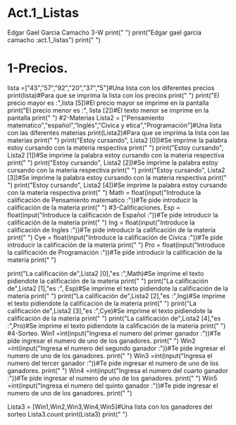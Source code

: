 # Act.1_Listas
Edgar Gael Garcia Camacho 3-W
print(" ")
print("Edgar gael garcia camacho :act.1_listas")
print(" ")
# 1-Precios.
lista =["43","57","92","20","37","5"]#Una lista con los diferentes precios
print(lista)#Para que se imprima la lista con los precios
print(" ")
print("El precio mayor es :",lista [5])#El precio mayor se imprime en la pantalla
print("El precio menor es :", lista [2])#El texto menor se imprime en la pantalla
print(" ")
#2-Materias
Lista2 = ["Pensamiento matematico","español","Inglés","Civica y etica","Programación"]#Una lista con las diferentes materias
print(Lista2)#Para que se imprima la lista con las materias
print(" ")
print("Estoy cursando", Lista2 [0])#Se imprime la palabra estoy cursando con la materia respectiva
print(" ")
print("Estoy cursando", Lista2 [1])#Se imprime la palabra estoy cursando con la materia respectiva
print(" ")
print("Estoy cursando", Lista2 [2])#Se imprime la palabra estoy cursando con la materia respectiva
print(" ")
print("Estoy cursando", Lista2 [3])#Se imprime la palabra estoy cursando con la materia respectiva
print(" ")
print("Estoy cursando", Lista2 [4])#Se imprime la palabra estoy cursando con la materia respectiva
print(" ")
Math = float(input("Introduce la calificación de Pensamiento matematico :"))#Te pide introducir la calificación de la materia
print(" ")
#3-Calificaciones.
Esp = float(input("Introduce la calificación de Español :"))#Te pide introducir la calificación de la materia
print(" ")
Ing = float(input("Introduce la calificación de Ingles :"))#Te pide introducir la calificación de la materia
print(" ")
Cye = float(input("Introduce la calificación de Civica :"))#Te pide introducir la calificación de la materia
print(" ")
Pro = float(input("Introduce la calificación de Programación :"))#Te pide introducir la calificación de la materia
print(" ")

print("La calificación de",Lista2 [0],"es :",Math)#Se imprime el texto pidiendote la calificación de la materia
print(" ")
print("La calificación de",Lista2 [1],"es :", Esp)#Se imprime el texto pidiendote la calificación de la materia
print(" ")
print("La calificación de",Lista2 [2],"es :",Ing)#Se imprime el texto pidiendote la calificación de la materia
print(" ")
print("La calificación de",Lista2 [3],"es :",Cye)#Se imprime el texto pidiendote la calificación de la materia
print(" ")
print("La calificación  de",Lista2 [4],"es :",Pro)#Se imprime el texto pidiendote la calificación de la materia
print(" ")
#4-Sorteo.
Win1 =int(input("Ingresa el numero del primer ganador :"))#Te pide ingresar el numero de uno de los ganadores.
print(" ")
Win2 =int(input("Ingresa el numero del segundo ganador :"))#Te pide ingresar el numero de uno de los ganadores.
print(" ")
Win3 =int(input("Ingresa el numero del tercer ganador :"))#Te pide ingresar el numero de uno de los ganadores.
print(" ")
Win4 =int(input("Ingresa el numero del cuarto ganador :"))#Te pide ingresar el numero de uno de los ganadores.
print(" ")
Win5 =int(input("Ingresa el numero del quinto ganador :"))#Te pide ingresar el numero de uno de los ganadores.
print(" ")

Lista3 = [Win1,Win2,Win3,Win4,Win5]#Una lista con los ganadores del sorteo
Lista3.count
print(Lista3)
print(" ")
